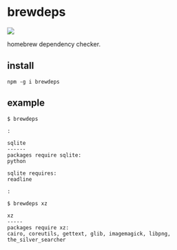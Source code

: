 # brewdeps

![](https://travis-ci.org/geta6/brewdeps.png?branch=master)

homebrew dependency checker.


## install

```
npm -g i brewdeps
```


## example

```
$ brewdeps

:

sqlite
------
packages require sqlite:
python

sqlite requires:
readline

:

$ brewdeps xz

xz
-----
packages require xz:
cairo, coreutils, gettext, glib, imagemagick, libpng, the_silver_searcher

```
